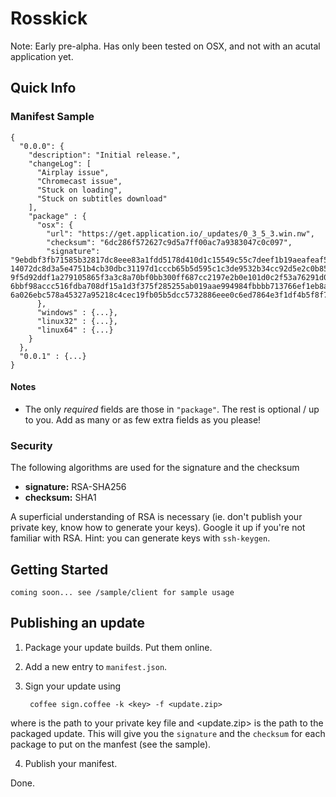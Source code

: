Rosskick
========

Note: Early pre-alpha. Has only been tested on OSX, and not with an acutal application yet.
## Quick Info

### Manifest Sample

    {
      "0.0.0": {
        "description": "Initial release.",
        "changeLog": [
          "Airplay issue",
          "Chromecast issue",
          "Stuck on loading",
          "Stuck on subtitles download"
        ],
        "package" : {
          "osx": {
            "url": "https://get.application.io/_updates/0_3_5_3.win.nw",
            "checksum": "6dc286f572627c9d5a7ff00ac7a9383047c0c097",
            "signature": "9ebdbf3fb71585b32817dc8eee83a1fdd5178d410d1c15549c55c7deef1b19aeafeaf554a8ba7dc091479cd6ddf9da1bf 14072dc8d3a5e4751b4cb30dbc31197d1cccb65b5d595c1c3de9532b34cc92d5e2c0b852e717679d21d73823d5b885fb3359f2241156ee8  9f5d92ddf1a279105865f3a3c8a70bf0bb300ff687cc2197e2b0e101d0c2f53a76291d0cde148df861edc54fa9d167df94188f983094aed 6bbf98accc516fdba708df15a1d3f375f285255ab019aae994984fbbbb713766ef1eb8a8c8df177756c3085fd8764829782254d0a794d94  6a026ebc578a45327a95218c4cec19fb05b5dcc5732886eee0c6ed7864e3f1df4b5f8f7603054a1a2c"
          },
          "windows" : {...},
          "linux32" : {...},
          "linux64" : {...}
        }
      },
      "0.0.1" : {...}
    }
    
#### Notes
- The only *required* fields are those in `"package"`. The rest is optional / up to you. Add as many or as
few extra fields as you please!

### Security
The following algorithms are used for the signature and the checksum
- **signature:** RSA-SHA256
- **checksum:** SHA1

A superficial understanding of RSA is necessary (ie. don't publish your private key, know how to
generate your keys). Google it up if you're not familiar with RSA. Hint: you can generate keys with
`ssh-keygen`.


## Getting Started

`coming soon... see /sample/client for sample usage`

## Publishing an update
1. Package your update builds. Put them online. 
2. Add a new entry to `manifest.json`. 
3. Sign your update using
    
        coffee sign.coffee -k <key> -f <update.zip>

  where <key> is the path to your private key file and <update.zip> is the path
  to the packaged update. This will give you the `signature` and the `checksum`
  for each package to put on the manfest (see the sample).

4. Publish your manifest.

Done.



